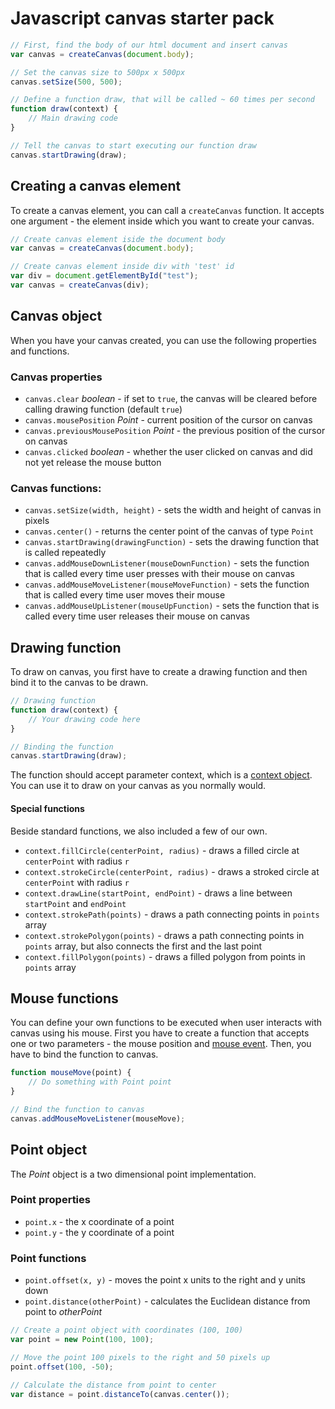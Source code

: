 # Javascript canvas starter pack

```javascript
// First, find the body of our html document and insert canvas
var canvas = createCanvas(document.body);

// Set the canvas size to 500px x 500px
canvas.setSize(500, 500);

// Define a function draw, that will be called ~ 60 times per second
function draw(context) {
    // Main drawing code
}

// Tell the canvas to start executing our function draw
canvas.startDrawing(draw);
```

## Creating a canvas element
To create a canvas element, you can call a `createCanvas` function.
It accepts one argument - the element inside which you want to create your canvas.

```javascript
// Create canvas element iside the document body
var canvas = createCanvas(document.body);

// Create canvas element inside div with 'test' id
var div = document.getElementById("test");
var canvas = createCanvas(div);
```

## Canvas object
When you have your canvas created, you can use the following properties and functions.

### Canvas properties
 * `canvas.clear` *boolean* - if set to `true`, the canvas will be cleared before calling drawing function (default `true`)
 * `canvas.mousePosition` *Point* - current position of the cursor on canvas
 * `canvas.previousMousePosition` *Point* - the previous position of the cursor on canvas
 * `canvas.clicked` *boolean* - whether the user clicked on canvas and did not yet release the mouse button

### Canvas functions:
 * `canvas.setSize(width, height)` - sets the width and height of canvas in pixels
 * `canvas.center()` - returns the center point of the canvas of type `Point`
 * `canvas.startDrawing(drawingFunction)` - sets the drawing function that is called repeatedly
 * `canvas.addMouseDownListener(mouseDownFunction)` - sets the function that is called every time user presses with their mouse on canvas
 * `canvas.addMouseMoveListener(mouseMoveFunction)` - sets the function that is called every time user moves their mouse
 * `canvas.addMouseUpListener(mouseUpFunction)` - sets the function that is called every time user releases their mouse on canvas

## Drawing function
To draw on canvas, you first have to create a drawing function and then bind it to the canvas to be drawn.

```javascript
// Drawing function
function draw(context) {
    // Your drawing code here
}

// Binding the function
canvas.startDrawing(draw);
```

The function should accept parameter context, which is a [context object](https://developer.mozilla.org/en-US/docs/Web/JavaScript/Reference).
You can use it to draw on your canvas as you normally would.

#### Special functions
Beside standard functions, we also included a few of our own.
 * `context.fillCircle(centerPoint, radius)` - draws a filled circle at `centerPoint` with radius `r`
 * `context.strokeCircle(centerPoint, radius)` - draws a stroked circle at `centerPoint` with radius `r`
 * `context.drawLine(startPoint, endPoint)` - draws a line between `startPoint` and `endPoint`
 * `context.strokePath(points)` - draws a path connecting points in `points` array
 * `context.strokePolygon(points)` - draws a path connecting points in `points` array, but also connects the first and the last point
 * `context.fillPolygon(points)` - draws a filled polygon from points in `points` array

## Mouse functions
You can define your own functions to be executed when user interacts with canvas using his mouse.
First you have to create a function that accepts one or two parameters - the mouse position and [mouse event](https://developer.mozilla.org/en-US/docs/Web/API/MouseEvent). Then, you have to bind the function to canvas.

```javascript
function mouseMove(point) {
    // Do something with Point point
}

// Bind the function to canvas
canvas.addMouseMoveListener(mouseMove);
```

## Point object
The *Point* object is a two dimensional point implementation.

### Point properties
 * `point.x` - the x coordinate of a point
 * `point.y` - the y coordinate of a point

### Point functions
 * `point.offset(x, y)` - moves the point x units to the right and y units down
 * `point.distance(otherPoint)` - calculates the Euclidean distance from point to *otherPoint*

```javascript
// Create a point object with coordinates (100, 100)
var point = new Point(100, 100);

// Move the point 100 pixels to the right and 50 pixels up
point.offset(100, -50);

// Calculate the distance from point to center
var distance = point.distanceTo(canvas.center());
```